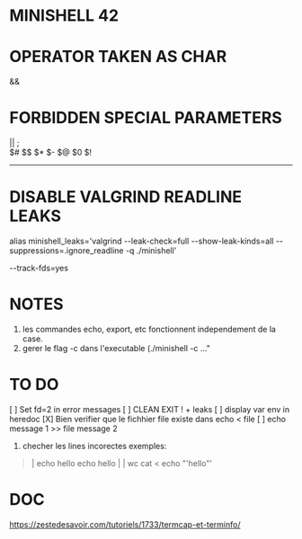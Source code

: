 # MINISHELL 42

# OPERATOR TAKEN AS CHAR

&&

# FORBIDDEN SPECIAL PARAMETERS 


||
;
\
$#
$$
$*
$-
$@
$0
$!



-----------------------------------------------------------

# DISABLE VALGRIND READLINE LEAKS
alias minishell_leaks='valgrind --leak-check=full --show-leak-kinds=all --suppressions=.ignore_readline -q ./minishell'

--track-fds=yes 

# NOTES

1. les commandes echo, export, etc fonctionnent independement de la case.
5. gerer le flag -c dans l'executable (./minishell -c ..."


# TO DO

[ ] Set fd=2 in error messages
[ ] CLEAN EXIT ! + leaks
[ ] display var env in heredoc
[X] Bien verifier que le fichhier file existe dans echo < file
[ ] echo message 1 >> file message 2

1. checher les lines incorectes
exemples:
>	| echo hello
>	echo hello | | wc
>	cat <
> 	echo "'hello"'

# DOC

https://zestedesavoir.com/tutoriels/1733/termcap-et-terminfo/
